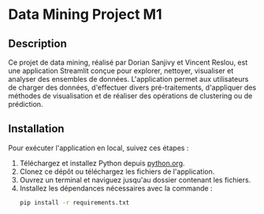 # Data Mining Project M1

## Description
Ce projet de data mining, réalisé par Dorian Sanjivy et Vincent Reslou, est une application Streamlit conçue pour explorer, nettoyer, visualiser et analyser des ensembles de données. L'application permet aux utilisateurs de charger des données, d'effectuer divers pré-traitements, d'appliquer des méthodes de visualisation et de réaliser des opérations de clustering ou de prédiction.

## Installation
Pour exécuter l'application en local, suivez ces étapes :

1. Téléchargez et installez Python depuis [python.org](https://www.python.org/downloads/).
2. Clonez ce dépôt ou téléchargez les fichiers de l'application.
3. Ouvrez un terminal et naviguez jusqu'au dossier contenant les fichiers.
4. Installez les dépendances nécessaires avec la commande :
   ```bash
   pip install -r requirements.txt

